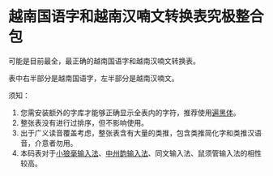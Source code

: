 # 越南国语字和越南汉喃文转换表究极整合包

可能是目前最全，最正确的越南国语字和越南汉喃文转换表。

表中右半部分是越南国语字，左半部分是越南汉喃文。

须知：
1. 您需安装额外的字库才能够正确显示全表内的字符，推荐使用[遍黑体](https://github.com/Fitzgerald-Porthmouth-Koenigsegg/Plangothic-Project)。
2. 整张表没有进行过排序，但不影响使用。
3. 出于广义读音覆盖考虑，整张表含有大量的类推，包含类推简化字和类推汉语音，介意者勿用。
4. 本码表对于[小狼毫输入法](https://github.com/rime/weasel)、[中州韵输入法](https://github.com/loaden/rime)、同文输入法、鼠须管输入法的相性较高。